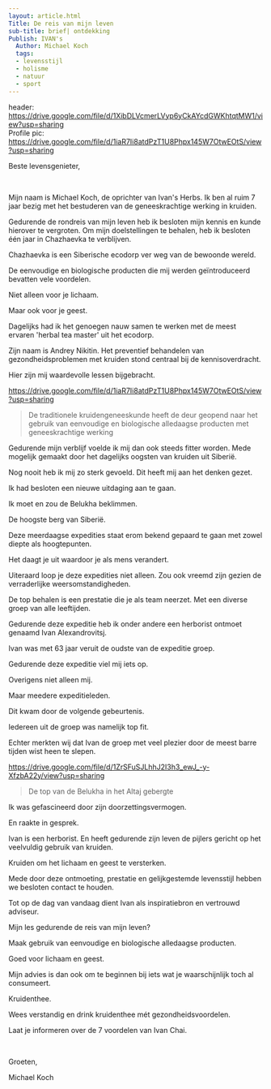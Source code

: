 ```yaml
---
layout: article.html
Title: De reis van mijn leven
sub-title: brief| ontdekking
Publish: IVAN's
  Author: Michael Koch
  tags: 
  - levensstijl
  - holisme	
  - natuur
  - sport
---
```

header: https://drive.google.com/file/d/1XibDLVcmerLVyp6yCkAYcdGWKhtqtMW1/view?usp=sharing <br>
Profile pic: https://drive.google.com/file/d/1iaR7Ii8atdPzT1U8Phpx145W7OtwEOtS/view?usp=sharing


Beste levensgenieter,

<br>

Mijn naam is Michael Koch, de oprichter van Ivan's Herbs. Ik ben al ruim 7 jaar bezig met het bestuderen van de geneeskrachtige werking in kruiden. 

Gedurende de rondreis van mijn leven heb ik besloten mijn kennis en kunde hierover te vergroten. Om mijn doelstellingen te behalen, heb ik besloten één jaar in Chazhaevka te verblijven. 

Chazhaevka is een Siberische ecodorp ver weg van de bewoonde wereld.

De eenvoudige en biologische producten die mij werden geïntroduceerd bevatten vele voordelen.

Niet alleen voor je lichaam. 

Maar ook voor je geest. 

Dagelijks had ik het genoegen nauw samen te werken met de meest ervaren 'herbal tea master' uit het ecodorp. 

Zijn naam is Andrey Nikitin. Het preventief behandelen van gezondheidsproblemen met kruiden stond centraal bij de kennisoverdracht. 

Hier zijn mij waardevolle lessen bijgebracht.

https://drive.google.com/file/d/1iaR7Ii8atdPzT1U8Phpx145W7OtwEOtS/view?usp=sharing
> De traditionele kruidengeneeskunde heeft de deur geopend naar het gebruik van eenvoudige en biologische alledaagse producten met geneeskrachtige werking

Gedurende mijn verblijf voelde ik mij dan ook steeds fitter worden. Mede mogelijk gemaakt door het dagelijks oogsten van kruiden uit Siberië. 

Nog nooit heb ik mij zo sterk gevoeld. Dit heeft mij aan het denken gezet. 

Ik had besloten een nieuwe uitdaging aan te gaan. 

Ik moet en zou de Belukha beklimmen. 

De hoogste berg van Siberië. 

Deze meerdaagse expedities staat erom bekend gepaard te gaan met zowel diepte als hoogtepunten. 

Het daagt je uit waardoor je als mens verandert. 

Uiteraard loop je deze expedities niet alleen. Zou ook vreemd zijn gezien de verraderlijke weersomstandigheden.

De top behalen is een prestatie die je als team neerzet. Met een diverse groep van alle leeftijden. 

Gedurende deze expeditie heb ik onder andere een herborist ontmoet genaamd Ivan Alexandrovitsj. 

Ivan was met 63 jaar veruit de oudste van de expeditie groep. 

Gedurende deze expeditie viel mij iets op. 

Overigens niet alleen mij. 

Maar meedere expeditieleden. 

Dit kwam door de volgende gebeurtenis. 

Iedereen uit de groep was namelijk top fit. 

Echter merkten wij dat Ivan de groep met veel plezier door de meest barre tijden wist heen te slepen. 

https://drive.google.com/file/d/1ZrSFuSJLhhJ2I3h3_ewJ_-y-XfzbA22y/view?usp=sharing
> De top van de Belukha in het Altaj gebergte

Ik was gefascineerd door zijn doorzettingsvermogen. 

En raakte in gesprek.

Ivan is een herborist. En heeft gedurende zijn leven de pijlers gericht op het veelvuldig gebruik van kruiden. 

Kruiden om het lichaam en geest te versterken. 

Mede door deze ontmoeting, prestatie en gelijkgestemde levensstijl hebben we besloten contact te houden.

Tot op de dag van vandaag dient Ivan als inspiratiebron en vertrouwd adviseur.

Mijn les gedurende de reis van mijn leven? 

Maak gebruik van eenvoudige en biologische alledaagse producten. 

Goed voor lichaam en geest. 

Mijn advies is dan ook om te beginnen bij iets wat je waarschijnlijk toch al consumeert. 

Kruidenthee.

Wees verstandig en drink kruidenthee mét gezondheidsvoordelen. 

Laat je informeren over de 7 voordelen van Ivan Chai. 

<br>

Groeten,

Michael Koch 
